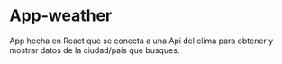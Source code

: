 # App-weather
App hecha en React que se conecta a una Api del clima para obtener y mostrar datos de la ciudad/país que busques.
